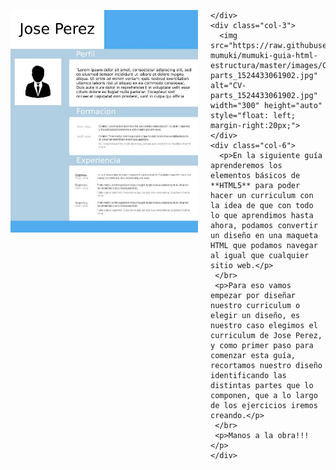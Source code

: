 <p></p>

<div class="container">
  <div class="row">
    <div class="col-3">
      <img src="https://raw.githubusercontent.com/smartedu-mumuki/mumuki-guia-html-estructura/master/images/CV_1524432992193.jpg" alt="CV_1524432992193.jpg" width="300" height="auto" style="float: left; margin-right:20px;">
      
    </div>
    <div class="col-3">
      <img src="https://raw.githubusercontent.com/smartedu-mumuki/mumuki-guia-html-estructura/master/images/CV-parts_1524433061902.jpg" alt="CV-parts_1524433061902.jpg" width="300" height="auto" style="float: left; margin-right:20px;">
    </div>
    <div class="col-6">
      <p>En la siguiente guía aprenderemos los elementos básicos de **HTML5** para poder hacer un curriculum con la idea de que con todo lo que aprendimos hasta ahora, podamos convertir un diseño en una maqueta HTML que podamos navegar al igual que cualquier sitio web.</p>
     </br>
     <p>Para eso vamos empezar por diseñar nuestro curriculum o elegir un diseño, es nuestro caso elegimos el curriculum de Jose Perez, y como primer paso para comenzar esta guía, recortamos nuestro diseño identificando las distintas partes que lo componen, que a lo largo de los ejercicios iremos creando.</p>
     </br>
     <p>Manos a la obra!!! </p>
    </div>
  </div>
</div>